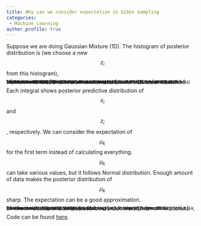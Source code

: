 ```yaml
---
title: Why can we consider expectation in Gibbs Sampling
categories:
 - Machine Learning
author_profile: true
---
```

<script src="https://cdn.mathjax.org/mathjax/latest/MathJax.js?config=TeX-AMS-MML_HTMLorMML" type="text/javascript"></script>


Suppose we are doing Gaussian Mixture (1D). The histogram of posterior distribution is (we choose a new $$z_i$$ from this histogram),

<span style="font-size:0.8em; line-height:0%">
$$
\newcommand{\balpha}{\boldsymbol{\alpha}}
\newcommand{\bz}{\mathbf{z}}
\newcommand{\cN}{\mathcal{N}}
\newcommand{\bx}{\mathbf{x}}
\newcommand{\btheta}{\boldsymbol{\theta}}
\begin{align}
&\qquad \int p(x_i | z_i=k, \mu_k, \sigma^2) p(\mu_k | \bx^{\backslash i}, \bz^{\backslash i}, \mu_P, \sigma^2_P, \sigma^2) d\mu_k \int p(z_i =k|\btheta) p(\btheta | \bz^{\backslash i},\balpha) d\btheta \\
&= \cN(x_i | \mu_{\rm New}, \sigma^2) \cdot \frac{n_k^{\backslash i} + \alpha_k}{\sum_{k=1}^{K} n_k^{\backslash i} + \alpha_k}
\end{align}
$$
</span>

Each integral shows posterior predictive distribution of $$x_i$$ and $$z_i$$, respectively. We can consider the expectation of $$\mu_k$$ for the first term instead of calculating everything. $$\mu_k$$ can take various values, but it follows Normal distribution. Enough amount of data makes the posterior distribution of $$\mu_k$$ sharp. The expectation can be a good approximation.

<span style="font-size:0.8em; line-height:0%">
$$
\newcommand{\balpha}{\boldsymbol{\alpha}}
\newcommand{\bz}{\mathbf{z}}
\newcommand{\cN}{\mathcal{N}}
\newcommand{\bx}{\mathbf{x}}
\newcommand{\btheta}{\boldsymbol{\theta}}
\begin{align}
  &\qquad p(x_i | z_i=k, {\mu_k}, \sigma^2) \int  p(\mu_k | \bx^{\backslash i}, \bz^{\backslash i}, \mu_P, \sigma^2_P, \sigma^2) d\mu_k\\
  &= p(x_i | z_i=k, \overline{\mu_k}, \sigma^2)
\end{align}
$$
</span>


Code can be found [here](https://github.com/Shusei-E/Code_Tips/tree/master/Algorithm/MCMC/Gibbs_Sampling/GMM1D).
